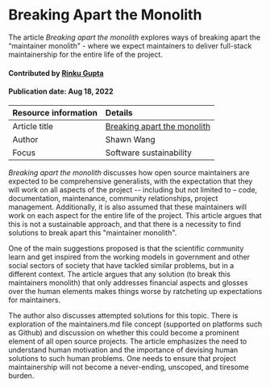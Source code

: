 
# Breaking Apart the Monolith

<!-- deck text start --> 
The article *Breaking apart the monolith* explores ways of breaking apart the “maintainer monolith" - where we expect maintainers to deliver full-stack maintainership for the entire life of the project.
<!-- deck text end --> 

#### Contributed by [Rinku Gupta](https://github.com/rinkug "Rinku Gupta Github Profile")
#### Publication date: Aug 18, 2022

Resource information | Details 
:--- | :--- 
Article title  | [Breaking apart the monolith](https://github.com/readme/guides/maintainer-monolith)
Author | Shawn Wang
Focus | Software sustainability

*Breaking apart the monolith* discusses how open source maintainers are expected to be comprehensive generalists, with the expectation that they will work on all aspects of the project -- including but not limited to – code, documentation, maintenance, community relationships, project management. Additionally, it is also assumed that these maintainers will work on each aspect for the entire life of the project. This article argues that this is not a sustainable approach, and that there is a necessity to find solutions to break apart this "maintainer monolith".

One of the main suggestions proposed is that the scientific community learn and get inspired from the working models in government and other social sectors of society that have tackled similar problems, but in a different context. The article argues that any solution (to break this maintainers monolith) that only addresses financial aspects and glosses over the human elements makes things worse by ratcheting up expectations for maintainers.

The author also discusses attempted solutions for this topic. There is exploration of the maintainers.md file concept (supported on platforms such as Github) and discussion on whether this could become a prominent element of all open source projects. The article emphasizes the need to understand human motivation and the importance of devising human solutions to such human problems. One needs to ensure that project maintainership will not become a never-ending, unscoped, and tiresome burden.

<!---
Publish: yes
RSS update: 2022-08-18
Topics:  Software sustainability
Pinned: no
--->
